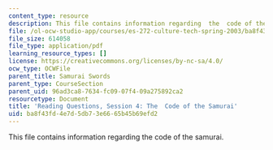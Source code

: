 ```yaml
---
content_type: resource
description: This file contains information regarding  the  code of the samurai.
file: /ol-ocw-studio-app/courses/es-272-culture-tech-spring-2003/ba8f43fd4e7d5db73e6665b45b69efd2_MITES_272S03_q04.pdf
file_size: 614058
file_type: application/pdf
learning_resource_types: []
license: https://creativecommons.org/licenses/by-nc-sa/4.0/
ocw_type: OCWFile
parent_title: Samurai Swords
parent_type: CourseSection
parent_uid: 96ad3ca8-7634-fc09-07f4-09a275892ca2
resourcetype: Document
title: 'Reading Questions, Session 4: The  Code of the Samurai'
uid: ba8f43fd-4e7d-5db7-3e66-65b45b69efd2
---
```

This file contains information regarding  the  code of the samurai.
